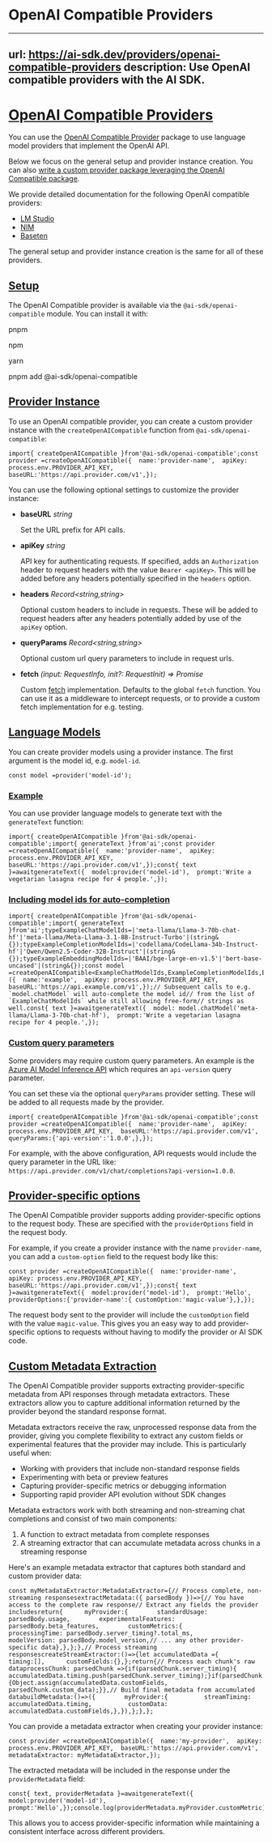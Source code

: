 # OpenAI Compatible Providers


---
url: https://ai-sdk.dev/providers/openai-compatible-providers
description: Use OpenAI compatible providers with the AI SDK.
---


# [OpenAI Compatible Providers](#openai-compatible-providers)


You can use the [OpenAI Compatible Provider](https://www.npmjs.com/package/@ai-sdk/openai-compatible) package to use language model providers that implement the OpenAI API.

Below we focus on the general setup and provider instance creation. You can also [write a custom provider package leveraging the OpenAI Compatible package](/providers/openai-compatible-providers/custom-providers).

We provide detailed documentation for the following OpenAI compatible providers:

-   [LM Studio](/providers/openai-compatible-providers/lmstudio)
-   [NIM](/providers/openai-compatible-providers/nim)
-   [Baseten](/providers/openai-compatible-providers/baseten)

The general setup and provider instance creation is the same for all of these providers.


## [Setup](#setup)


The OpenAI Compatible provider is available via the `@ai-sdk/openai-compatible` module. You can install it with:

pnpm

npm

yarn

pnpm add @ai-sdk/openai-compatible


## [Provider Instance](#provider-instance)


To use an OpenAI compatible provider, you can create a custom provider instance with the `createOpenAICompatible` function from `@ai-sdk/openai-compatible`:

```
import{ createOpenAICompatible }from'@ai-sdk/openai-compatible';const provider =createOpenAICompatible({  name:'provider-name',  apiKey: process.env.PROVIDER_API_KEY,  baseURL:'https://api.provider.com/v1',});
```

You can use the following optional settings to customize the provider instance:

-   **baseURL** *string*

    Set the URL prefix for API calls.

-   **apiKey** *string*

    API key for authenticating requests. If specified, adds an `Authorization` header to request headers with the value `Bearer <apiKey>`. This will be added before any headers potentially specified in the `headers` option.

-   **headers** *Record<string,string>*

    Optional custom headers to include in requests. These will be added to request headers after any headers potentially added by use of the `apiKey` option.

-   **queryParams** *Record<string,string>*

    Optional custom url query parameters to include in request urls.

-   **fetch** *(input: RequestInfo, init?: RequestInit) => Promise<Response>*

    Custom [fetch](https://developer.mozilla.org/en-US/docs/Web/API/fetch) implementation. Defaults to the global `fetch` function. You can use it as a middleware to intercept requests, or to provide a custom fetch implementation for e.g. testing.



## [Language Models](#language-models)


You can create provider models using a provider instance. The first argument is the model id, e.g. `model-id`.

```
const model =provider('model-id');
```


### [Example](#example)


You can use provider language models to generate text with the `generateText` function:

```
import{ createOpenAICompatible }from'@ai-sdk/openai-compatible';import{ generateText }from'ai';const provider =createOpenAICompatible({  name:'provider-name',  apiKey: process.env.PROVIDER_API_KEY,  baseURL:'https://api.provider.com/v1',});const{ text }=awaitgenerateText({  model:provider('model-id'),  prompt:'Write a vegetarian lasagna recipe for 4 people.',});
```


### [Including model ids for auto-completion](#including-model-ids-for-auto-completion)


```
import{ createOpenAICompatible }from'@ai-sdk/openai-compatible';import{ generateText }from'ai';typeExampleChatModelIds=|'meta-llama/Llama-3-70b-chat-hf'|'meta-llama/Meta-Llama-3.1-8B-Instruct-Turbo'|(string&{});typeExampleCompletionModelIds=|'codellama/CodeLlama-34b-Instruct-hf'|'Qwen/Qwen2.5-Coder-32B-Instruct'|(string&{});typeExampleEmbeddingModelIds=|'BAAI/bge-large-en-v1.5'|'bert-base-uncased'|(string&{});const model =createOpenAICompatible<ExampleChatModelIds,ExampleCompletionModelIds,ExampleEmbeddingModelIds>({  name:'example',  apiKey: process.env.PROVIDER_API_KEY,  baseURL:'https://api.example.com/v1',});// Subsequent calls to e.g. `model.chatModel` will auto-complete the model id// from the list of `ExampleChatModelIds` while still allowing free-form// strings as well.const{ text }=awaitgenerateText({  model: model.chatModel('meta-llama/Llama-3-70b-chat-hf'),  prompt:'Write a vegetarian lasagna recipe for 4 people.',});
```


### [Custom query parameters](#custom-query-parameters)


Some providers may require custom query parameters. An example is the [Azure AI Model Inference API](https://learn.microsoft.com/en-us/azure/machine-learning/reference-model-inference-chat-completions?view=azureml-api-2) which requires an `api-version` query parameter.

You can set these via the optional `queryParams` provider setting. These will be added to all requests made by the provider.

```
import{ createOpenAICompatible }from'@ai-sdk/openai-compatible';const provider =createOpenAICompatible({  name:'provider-name',  apiKey: process.env.PROVIDER_API_KEY,  baseURL:'https://api.provider.com/v1',  queryParams:{'api-version':'1.0.0',},});
```

For example, with the above configuration, API requests would include the query parameter in the URL like: `https://api.provider.com/v1/chat/completions?api-version=1.0.0`.


## [Provider-specific options](#provider-specific-options)


The OpenAI Compatible provider supports adding provider-specific options to the request body. These are specified with the `providerOptions` field in the request body.

For example, if you create a provider instance with the name `provider-name`, you can add a `custom-option` field to the request body like this:

```
const provider =createOpenAICompatible({  name:'provider-name',  apiKey: process.env.PROVIDER_API_KEY,  baseURL:'https://api.provider.com/v1',});const{ text }=awaitgenerateText({  model:provider('model-id'),  prompt:'Hello',  providerOptions:{'provider-name':{ customOption:'magic-value'},},});
```

The request body sent to the provider will include the `customOption` field with the value `magic-value`. This gives you an easy way to add provider-specific options to requests without having to modify the provider or AI SDK code.


## [Custom Metadata Extraction](#custom-metadata-extraction)


The OpenAI Compatible provider supports extracting provider-specific metadata from API responses through metadata extractors. These extractors allow you to capture additional information returned by the provider beyond the standard response format.

Metadata extractors receive the raw, unprocessed response data from the provider, giving you complete flexibility to extract any custom fields or experimental features that the provider may include. This is particularly useful when:

-   Working with providers that include non-standard response fields
-   Experimenting with beta or preview features
-   Capturing provider-specific metrics or debugging information
-   Supporting rapid provider API evolution without SDK changes

Metadata extractors work with both streaming and non-streaming chat completions and consist of two main components:

1.  A function to extract metadata from complete responses
2.  A streaming extractor that can accumulate metadata across chunks in a streaming response

Here's an example metadata extractor that captures both standard and custom provider data:

```
const myMetadataExtractor:MetadataExtractor={// Process complete, non-streaming responsesextractMetadata:({ parsedBody })=>{// You have access to the complete raw response// Extract any fields the provider includesreturn{      myProvider:{        standardUsage: parsedBody.usage,        experimentalFeatures: parsedBody.beta_features,        customMetrics:{          processingTime: parsedBody.server_timing?.total_ms,          modelVersion: parsedBody.model_version,// ... any other provider-specific data},},};},// Process streaming responsescreateStreamExtractor:()=>{let accumulatedData ={      timing:[],      customFields:{},};return{// Process each chunk's raw dataprocessChunk: parsedChunk =>{if(parsedChunk.server_timing){          accumulatedData.timing.push(parsedChunk.server_timing);}if(parsedChunk.custom_data){Object.assign(accumulatedData.customFields, parsedChunk.custom_data);}},// Build final metadata from accumulated databuildMetadata:()=>({        myProvider:{          streamTiming: accumulatedData.timing,          customData: accumulatedData.customFields,},}),};},};
```

You can provide a metadata extractor when creating your provider instance:

```
const provider =createOpenAICompatible({  name:'my-provider',  apiKey: process.env.PROVIDER_API_KEY,  baseURL:'https://api.provider.com/v1',  metadataExtractor: myMetadataExtractor,});
```

The extracted metadata will be included in the response under the `providerMetadata` field:

```
const{ text, providerMetadata }=awaitgenerateText({  model:provider('model-id'),  prompt:'Hello',});console.log(providerMetadata.myProvider.customMetric);
```

This allows you to access provider-specific information while maintaining a consistent interface across different providers.
